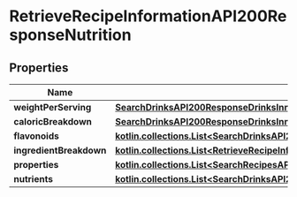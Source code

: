 
# RetrieveRecipeInformationAPI200ResponseNutrition

## Properties
| Name | Type | Description | Notes |
| ------------ | ------------- | ------------- | ------------- |
| **weightPerServing** | [**SearchDrinksAPI200ResponseDrinksInnerNutritionWeightPerServing**](SearchDrinksAPI200ResponseDrinksInnerNutritionWeightPerServing.md) |  |  [optional] |
| **caloricBreakdown** | [**SearchDrinksAPI200ResponseDrinksInnerNutritionCaloricBreakdown**](SearchDrinksAPI200ResponseDrinksInnerNutritionCaloricBreakdown.md) |  |  [optional] |
| **flavonoids** | [**kotlin.collections.List&lt;SearchDrinksAPI200ResponseDrinksInnerNutritionFlavonoidsInner&gt;**](SearchDrinksAPI200ResponseDrinksInnerNutritionFlavonoidsInner.md) |  |  [optional] |
| **ingredientBreakdown** | [**kotlin.collections.List&lt;RetrieveRecipeInformationAPI200ResponseNutritionIngredientBreakdownInner&gt;**](RetrieveRecipeInformationAPI200ResponseNutritionIngredientBreakdownInner.md) |  |  [optional] |
| **properties** | [**kotlin.collections.List&lt;SearchRecipesAPI200ResponseRecipesInnerNutritionNutrientsInner&gt;**](SearchRecipesAPI200ResponseRecipesInnerNutritionNutrientsInner.md) |  |  [optional] |
| **nutrients** | [**kotlin.collections.List&lt;SearchDrinksAPI200ResponseDrinksInnerNutritionNutrientsInner&gt;**](SearchDrinksAPI200ResponseDrinksInnerNutritionNutrientsInner.md) |  |  [optional] |



